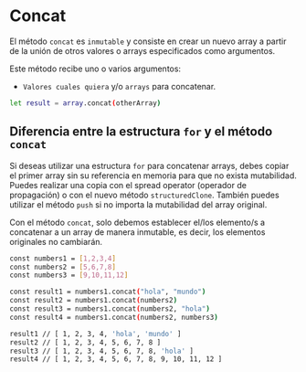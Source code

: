 # Concat

El método `concat` es `inmutable` y consiste en crear un nuevo array a partir de la unión de otros valores o arrays especificados como argumentos.

Este método recibe uno o varios argumentos:

* `Valores cuales quiera` y/o `arrays` para concatenar.

``` bash
let result = array.concat(otherArray)
```

## Diferencia entre la estructura `for` y el método `concat`

Si deseas utilizar una estructura `for` para concatenar arrays, debes copiar el primer array sin su referencia en memoria para que no exista mutabilidad. Puedes realizar una copia con el spread operator (operador de propagación) o con el nuevo método `structuredClone`. También puedes utilizar el método `push` si no importa la mutabilidad del array original.

Con el método `concat`, solo debemos establecer el/los elemento/s a concatenar a un array de manera inmutable, es decir, los elementos originales no cambiarán.

``` bash
const numbers1 = [1,2,3,4]
const numbers2 = [5,6,7,8]
const numbers3 = [9,10,11,12]

const result1 = numbers1.concat("hola", "mundo")
const result2 = numbers1.concat(numbers2)
const result3 = numbers1.concat(numbers2, "hola")
const result4 = numbers1.concat(numbers2, numbers3)

result1 // [ 1, 2, 3, 4, 'hola', 'mundo' ]
result2 // [ 1, 2, 3, 4, 5, 6, 7, 8 ]
result3 // [ 1, 2, 3, 4, 5, 6, 7, 8, 'hola' ]
result4 // [ 1, 2, 3, 4, 5, 6, 7, 8, 9, 10, 11, 12 ]
```

